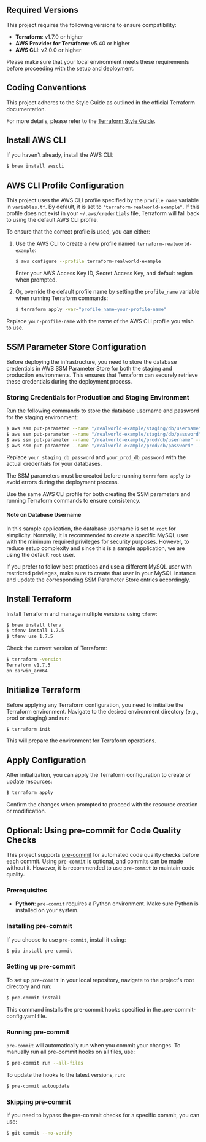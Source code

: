 ## Required Versions

This project requires the following versions to ensure compatibility:

- **Terraform**: v1.7.0 or higher
- **AWS Provider for Terraform**: v5.40 or higher
- **AWS CLI**: v2.0.0 or higher

Please make sure that your local environment meets these requirements before proceeding with the setup and deployment.

## Coding Conventions

This project adheres to the Style Guide as outlined in the official Terraform documentation.

For more details, please refer to the [Terraform Style Guide](https://developer.hashicorp.com/terraform/language/style).

## Install AWS CLI

If you haven't already, install the AWS CLI:

```bash
$ brew install awscli
```

## AWS CLI Profile Configuration

This project uses the AWS CLI profile specified by the `profile_name` variable in `variables.tf`. By default, it is set to `"terraform-realworld-example"`. If this profile does not exist in your `~/.aws/credentials` file, Terraform will fall back to using the default AWS CLI profile.

To ensure that the correct profile is used, you can either:

1. Use the AWS CLI to create a new profile named `terraform-realworld-example`:

    ```bash
    $ aws configure --profile terraform-realworld-example
    ```

    Enter your AWS Access Key ID, Secret Access Key, and default region when prompted.

2. Or, override the default profile name by setting the `profile_name` variable when running Terraform commands:

    ```bash
    $ terraform apply -var="profile_name=your-profile-name"
    ```

Replace `your-profile-name` with the name of the AWS CLI profile you wish to use.

## SSM Parameter Store Configuration

Before deploying the infrastructure, you need to store the database credentials in AWS SSM Parameter Store for both the staging and production environments. This ensures that Terraform can securely retrieve these credentials during the deployment process.

### Storing Credentials for Production and Staging Environment

Run the following commands to store the database username and password for the staging environment:

```bash
$ aws ssm put-parameter --name "/realworld-example/staging/db/username" --value "root" --type "String"
$ aws ssm put-parameter --name "/realworld-example/staging/db/password" --value "your_staging_db_password" --type "SecureString"
$ aws ssm put-parameter --name "/realworld-example/prod/db/username" --value "root" --type "String"
$ aws ssm put-parameter --name "/realworld-example/prod/db/password" --value "your_staging_db_password" --type "SecureString"
```

Replace `your_staging_db_password` and `your_prod_db_password` with the actual credentials for your databases.

The SSM parameters must be created before running `terraform apply` to avoid errors during the deployment process.

Use the same AWS CLI profile for both creating the SSM parameters and running Terraform commands to ensure consistency.

#### Note on Database Username

In this sample application, the database username is set to `root` for simplicity. Normally, it is recommended to create a specific MySQL user with the minimum required privileges for security purposes. However, to reduce setup complexity and since this is a sample application, we are using the default `root` user.

If you prefer to follow best practices and use a different MySQL user with restricted privileges, make sure to create that user in your MySQL instance and update the corresponding SSM Parameter Store entries accordingly.

## Install Terraform

Install Terraform and manage multiple versions using `tfenv`:

```bash
$ brew install tfenv
$ tfenv install 1.7.5
$ tfenv use 1.7.5
```

Check the current version of Terraform:

```bash
$ terraform -version
Terraform v1.7.5
on darwin_arm64
```

## Initialize Terraform

Before applying any Terraform configuration, you need to initialize the Terraform environment. Navigate to the desired environment directory (e.g., prod or staging) and run:

```bash
$ terraform init
```

This will prepare the environment for Terraform operations.

## Apply Configuration

After initialization, you can apply the Terraform configuration to create or update resources:

```bash
$ terraform apply
```

Confirm the changes when prompted to proceed with the resource creation or modification.

## Optional: Using pre-commit for Code Quality Checks

This project supports [pre-commit](https://pre-commit.com/) for automated code quality checks before each commit. Using `pre-commit` is optional, and commits can be made without it. However, it is recommended to use `pre-commit` to maintain code quality.

### Prerequisites

- **Python**: `pre-commit` requires a Python environment. Make sure Python is installed on your system.

### Installing pre-commit

If you choose to use `pre-commit`, install it using:

```bash
$ pip install pre-commit
```

### Setting up pre-commit

To set up `pre-commit` in your local repository, navigate to the project's root directory and run:

```bash
$ pre-commit install
```

This command installs the pre-commit hooks specified in the .pre-commit-config.yaml file.

### Running pre-commit

`pre-commit` will automatically run when you commit your changes. To manually run all pre-commit hooks on all files, use:

```bash
$ pre-commit run --all-files
```

To update the hooks to the latest versions, run:

```bash
$ pre-commit autoupdate
```

### Skipping pre-commit

If you need to bypass the pre-commit checks for a specific commit, you can use:

```bash
$ git commit --no-verify
```

